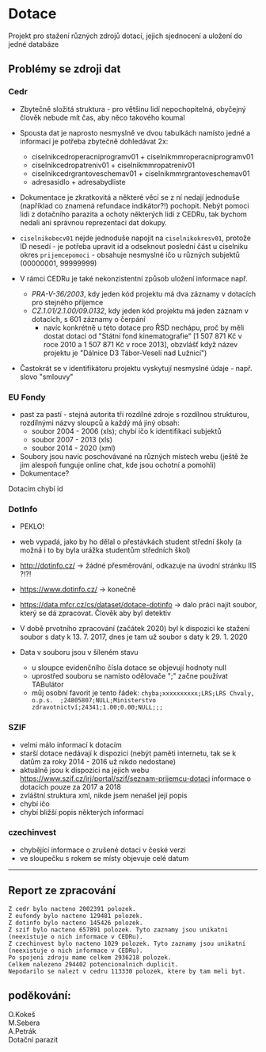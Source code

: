 # Dotace
Projekt pro stažení různých zdrojů dotací, jejich sjednocení a uložení do jedné databáze

## Problémy se zdroji dat

### Cedr

- Zbytečně složitá struktura - pro většinu lidí nepochopitelná, obyčejný člověk nebude mít čas, aby něco takového koumal
- Spousta dat je naprosto nesmyslně ve dvou tabulkách namísto jedné a informaci je potřeba zbytečně dohledávat 2x:
  - ciselnikcedroperacniprogramv01 + ciselnikmmroperacniprogramv01
  - ciselnikcedropatreniv01 + ciselnikmmropatreniv01
  - ciselnikcedrgrantoveschemav01 + ciselnikmmrgrantoveschemav01
  - adresasidlo + adresabydliste

- Dokumentace je zkratkovitá a některé věci se z ní nedají jednoduše (například co znamená refundace indikátor?!) pochopit. Nebýt pomoci lidí z dotačního parazita a ochoty některých lidí z CEDRu, tak bychom nedali ani správnou reprezentaci dat dokupy.

- `ciselnikobecv01` nejde jednoduše napojit na `ciselnikokresv01`, protože ID nesedí - je potřeba upravit id a odseknout poslední část u ciselniku okres
`prijemcepomoci` - obsahuje nesmyslné ičo u různých subjektů (00000001, 99999999)

- V rámci CEDRu je také nekonzistentní způsob uložení informace např.
  - *PRA-V-36/2003*, kdy jeden kód projektu má dva záznamy v dotacích pro stejného příjemce
  - *CZ.1.01/2.1.00/09.0132*, kdy jeden kód projektu má jeden záznam v dotacích, s 601 záznamy o čerpání
    - navíc konkrétně u této dotace pro ŘSD nechápu, proč by měli dostat dotaci od "Státní fond kinematografie" [1 507 871 Kč v roce 2010 a 1 507 871 Kč v roce 2013], obzvlášť když název projektu je "Dálnice D3 Tábor-Veselí nad Lužnicí")

- Častokrát se v identifikátoru projektu vyskytují nesmyslné údaje - např. slovo "smlouvy"

### EU Fondy
- past za pastí - stejná autorita tři rozdílné zdroje s rozdílnou strukturou, rozdílnými názvy sloupců a každý má jiný obsah:
  - soubor 2004 - 2006 (xls); chybí ičo k identifikaci subjektů
  - soubor 2007 - 2013 (xls)
  - soubor 2014 - 2020 (xml)
- Soubory jsou navíc poschovávané na různých místech webu (ještě že jim alespoň funguje online chat, kde jsou ochotní a pomohli)
- Dokumentace? 

Dotacím chybí id

### DotInfo

- PEKLO!
- web vypadá, jako by ho dělal o přestávkách student střední školy (a možná i to by byla urážka studentům středních škol)
- http://dotinfo.cz/ -> žádné přesměrování, odkazuje na úvodní stránku IIS ?!?!
- https://www.dotinfo.cz/ -> konečně
- https://data.mfcr.cz/cs/dataset/dotace-dotinfo -> dalo práci najít soubor, který se dá zpracovat. Člověk aby byl detektiv
- V době prvotního zpracování (začátek 2020) byl k dispozici ke stažení soubor s daty k 13. 7. 2017, dnes je tam už soubor s daty k 29. 1. 2020

- Data v souboru jsou v šíleném stavu 
  - u sloupce evidenčního čísla dotace se objevují hodnoty null
  - uprostřed souboru se namísto odělovače ";" začne používat TABulátor 
  - můj osobní favorit je tento řádek: `chyba;xxxxxxxxxx;LRS;LRS Chvaly, o.p.s.  ;24805807;NULL;Ministerstvo zdravotnictví;24341;1.00;0.00;NULL;;;`

### SZIF

- velmi málo informací k dotacím
- starší dotace nedávají k dispozici (nebýt paměti internetu, tak se k datům za roky 2014 - 2016 už nikdo nedostane)
- aktuálně jsou k dispozici na jejich webu https://www.szif.cz/irj/portal/szif/seznam-prijemcu-dotaci informace o dotacích pouze za 2017 a 2018
- zvláštní struktura xml, nikde jsem nenašel její popis
- chybí ičo 
- chybí bližší popis některých informací

### czechinvest
- chybějící informace o zrušené dotaci v české verzi
- ve sloupečku s rokem se místy objevuje celé datum


------------------
## Report ze zpracování

    Z cedr bylo nacteno 2002391 polozek.  
    Z eufondy bylo nacteno 129481 polozek.  
    Z dotinfo bylo nacteno 145426 polozek.  
    Z szif bylo nacteno 657891 polozek. Tyto zaznamy jsou unikatni (neexistuje o nich informace v CEDRu).  
    Z czechinvest bylo nacteno 1029 polozek. Tyto zaznamy jsou unikatni (neexistuje o nich informace v CEDRu).  
    Po spojeni zdroju mame celkem 2936218 polozek.  
    Celkem nalezeno 294402 potencionalnich duplicit.  
    Nepodarilo se nalezt v cedru 113330 polozek, ktere by tam meli byt.  



## poděkování:
O.Kokeš  
M.Sebera  
A.Petrák  
Dotační parazit  